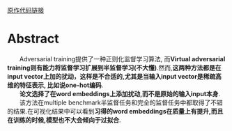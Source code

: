 [原作代码链接](https://github.com/tensorflow/models/tree/e97e22dfcde0805379ffa25526a53835f887a860/research/adversarial_text)  
# Abstract
&emsp;&emsp;Adversarial training提供了一种正则化监督学习算法, 而**Virtual adversarial training则有能力将监督学习扩展到半监督学习(不大懂)**.然而,**这两种方法都是在input vector上加的扰动，这样是不合适的,尤其是当输入input vector是稀疏高维的特征表示, 比如说one-hot编码**.  
&emsp;&emsp;**论文选择了在word embeddings上添加扰动,而不是原始的输入input本身**.  
&emsp;&emsp;该方法在multiple benchmark半监督任务和完全的监督任务中都取得了不错的结果.在可视化结果中可以看到**习得的word embeddings在质量上有提升,而且在训练的时候,模型也不大会倾向于过拟合**.  


